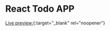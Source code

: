 # React Todo APP
[Live preview:](https://stackblitz.com/edit/vitejs-vite-5hnyzz?file=README.md){:target="_blank" rel="noopener"}

